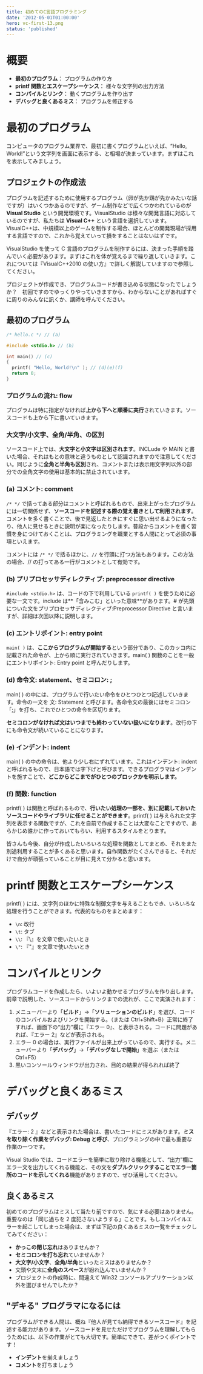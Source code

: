 ```yaml
---
title: 初めてのC言語プログラミング
date: '2012-05-01T01:00:00'
hero: vc-first-13.png
status: 'published'
---
```


# 概要

- **最初のプログラム**： プログラムの作り方
- **printf 関数とエスケープシーケンス**： 様々な文字列の出力方法
- **コンパイルとリンク**： 動くプログラムを作り出す
- **デバッグと良くあるミス**： プログラムを修正する

# 最初のプログラム

コンピュータのプログラム業界で、最初に書くプログラムといえば、“Hello, World!”という文字列を画面に表示する、と相場が決まっています。まずはこれを表示してみましょう。

## プロジェクトの作成法

プログラムを記述するために使用するプログラム（卵が先か鶏が先かみたいな話ですが）はいくつかあるのですが、ゲーム制作などで広くつかわれているのが **Visual Studio** という開発環境です。VisualStudio は様々な開発言語に対応しているのですが、私たちは **Visual C++** という言語を選択しています。VisualC++は、中規模以上のゲームを制作する場合、ほとんどの開発現場が採用する言語ですので、これから覚えていって損をすることはないはずです。

VisualStudio を使って C 言語のプログラムを制作するには、決まった手順を踏んでいく必要があります。まずはこれを体が覚えるまで繰り返していきます。これについては『VisualC++2010 の使い方』で詳しく解説していますので参照してください。

プロジェクトが作成でき、プログラムコードが書き込める状態になったでしょうか？　初回ですのでゆっくりやっていきますから、わからないことがあればすぐに周りのみんなに訊くか、講師を呼んでください。

## 最初のプログラム

```cpp
/* hello.c */ // (a)

#include <stdio.h> // (b)

int main() // (c)
{
  printf( "Hello, World!\n" ); // (d)(e)(f)
  return 0;
}
```

### プログラムの流れ: flow

プログラムは特に指定がなければ**上から下へと順番に実行**されていきます。ソースコードも上から下に書いていきます。

### 大文字/小文字、全角/半角、の区別

ソースコード上では、**大文字と小文字は区別されます**。INCLude や MAIN と書いた場合、それはもとの意味と違うものとして認識されますので注意してください。同じように**全角と半角も区別**され、コメントまたは表示用文字列以外の部分での全角文字の使用は基本的に禁止されています。

### (a) コメント: comment

`/* */` で括ってある部分はコメントと呼ばれるもので、出来上がったプログラムには一切関係せず、**ソースコードを記述する際の覚え書きとして利用されます**。コメントを多く書くことで、後で見返したときにすぐに思い出せるようになったり、他人に見せるときに説明が楽になったりします。普段からコメントを書く習慣を身につけておくことは、プログラミングを職業とする人間にとって必須の事項といえます。

コメントには `/* */` で括るほかに、`//` を行頭に打つ方法もあります。この方法の場合、// の打ってある一行がコメントとして有効です。

### (b) プリプロセッサディレクティブ: preprocessor directive

`#include <stdio.h>` は、コードの下で利用している `printf( )` を使うために必要な一文です。include は**「含みこむ」といった意味**があります。# が先頭についた文をプリプロセッサディレクティブ:Preprocessor Directive と言いますが、詳細は次回以降に説明します。

### (c) エントリポイント: entry point

`main( )` は、**ここからプログラムが開始する**という部分であり、このカッコ内に記載された命令が、上から順に実行されていきます。main( ) 関数のことを一般にエントリポイント: Entry point と呼んだりします。

### (d) 命令文: statement、セミコロン: ;

main( ) の中には、プログラムで行いたい命令をひとつひとつ記述していきます。命令の一文を 文: Statement と呼びます。各命令文の最後にはセミコロン「;」を打ち、これでひとつの命令を区切ります。

**セミコロンがなければ文はいつまでも終わっていない扱いになります**。改行の下にも命令文が続いていることになります。

### (e) インデント: indent

main( ) の中の命令は、他より少し右にずれています。これはインデント: indent と呼ばれるもので、日本語では字下げと呼びます。できるプログラマはインデントを施すことで、**どこからどこまでがひとつのブロックかを明示します。**

### (f) 関数: function

printf( ) は関数と呼ばれるもので、**行いたい処理の一部を、別に記載しておいたソースコードやライブラリに任せることができます**。printf( ) は与えられた文字列を表示する関数ですが、これを自前で作成することは大変なことですので、あらかじめ誰かに作っておいてもらい、利用するスタイルをとります。

皆さんも今後、自分が作成したいろいろな処理を関数としてまとめ、それをまた別途利用することが多くあると思います。自作関数がたくさんできると、それだけで自分が頑張っていることが目に見えて分かると思います。

# printf 関数とエスケープシーケンス

printf( ) には、文字列のほかに特殊な制御文字を与えることもでき、いろいろな処理を行うことができます。代表的なものをまとめます：

- `\n`: 改行
- `\t`: タブ
- `\\`: 『\』を文章で使いたいとき
- `\"`: 『"』を文章で使いたいとき

# コンパイルとリンク

プログラムコードを作成したら、いよいよ動かせるプログラムを作り出します。前章で説明した、ソースコードからリンクまでの流れが、ここで実演されます：

1. メニューバーより「**ビルド**」→「**ソリューションのビルド**」を選び、コードのコンパイルおよびリンクを開始する。（または Ctrl+Shift+B）正常に終了すれば、画面下の“出力”欄に『エラー 0』、と表示される。コードに問題があれば、『エラー 2』などが表示される。
1. エラー 0 の場合は、実行ファイルが出来上がっているので、実行する。メニューバーより「**デバッグ**」→「**デバッグなしで開始**」を選ぶ（または Ctrl+F5）
1. 黒いコンソールウィンドウが出力され、目的の結果が得られれば終了

# デバッグと良くあるミス

## デバッグ

『エラー: 2 』などと表示された場合は、書いたコードにミスがあります。**ミスを取り除く作業をデバッグ: Debug と呼び**、プログラミングの中で最も重要な作業の一つです。

Visual Studio では、コードエラーを簡単に取り除ける機能として、“出力”欄にエラー文を出力してくれる機能と、その文を**ダブルクリックすることでエラー箇所のコードを示してくれる**機能がありますので、ぜひ活用してください。

## 良くあるミス

初めてのプログラムはミスして当たり前ですので、気にする必要はありません。重要なのは「同じ過ちを 2 度犯さないようする」ことです。もしコンパイルエラーを起こしてしまった場合は、まずは下記の良くあるミスの一覧をチェックしてみてください：

- **かっこの閉じ忘れ**はありませんか？
- **セミコロンを打ち忘れ**ていませんか？
- **大文字/小文字**、**全角/半角**といったミスはありませんか？
- 文頭や文末に**全角のスペース**が紛れ込んでいませんか？
- プロジェクトの作成時に、間違えて Win32 コンソールアプリケーション以外を選びませんでしたか？

## "デキる" プログラマになるには

プログラムができる人間は、概ね『他人が見ても納得できるソースコード』を記述する能力があります。ソースコードを見せただけでプログラムを理解してもらうためには、以下の作業がとても大切です。簡単にできて、差がつくポイントです！

- **インデント**を揃えましょう
- **コメント**を打ちましょう

